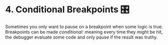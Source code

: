 # 4. Conditional Breakpoints 🎛

Sometimes you only want to pause on a breakpoint when some logic is true.
Breakpoints can be made _conditional_: meaning every time they might be hit, the debugger evaluate some code and only pause if the result was truthy.

